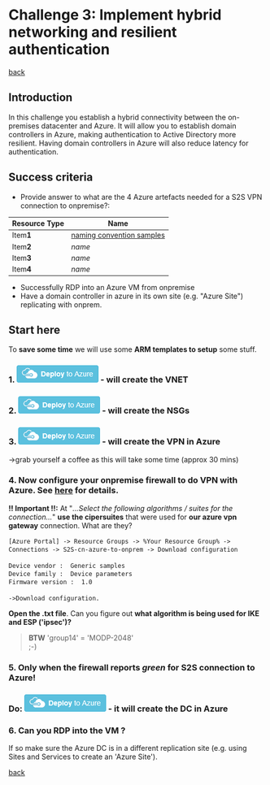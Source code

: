 # Challenge 3: Implement hybrid networking and resilient authentication

[back](../../README.md)

## Introduction ##
In this challenge you establish a hybrid connectivity between the on-premises datacenter and Azure. It will allow you to establish domain controllers in Azure, making authentication to Active Directory more resilient. Having domain controllers in Azure will also reduce latency for authentication.

## Success criteria ##
- Provide answer to what are the 4 Azure artefacts needed for a S2S VPN connection to onpremise?:  
  
| Resource Type |  Name |
|---|---|
| Item**1** | [naming convention samples](https://docs.microsoft.com/en-us/azure/cloud-adoption-framework/ready/azure-best-practices/naming-and-tagging) | 
| Item**2** | _name_ |
| Item**3** | _name_ |
| Item**4** | _name_ |

- Successfully RDP into an Azure VM from onpremise
- Have a domain controller in azure in its own site (e.g. "Azure Site") replicating with onprem.
  
## Start here ##
To **save some time** we will use some **ARM templates to setup** some stuff. 
### 1. <a href="https://portal.azure.com/#create/Microsoft.Template/uri/https%3A%2F%2Fraw.githubusercontent.com%2FbfrankMS%2FAzureMigrate%2Fmaster%2FArtefacts%2FVNET.json"><img src="deploytoazure.png"/></a> - will create the VNET
### 2. <a href="https://portal.azure.com/#create/Microsoft.Template/uri/https%3A%2F%2Fraw.githubusercontent.com%2FbfrankMS%2FAzureMigrate%2Fmaster%2FArtefacts%2FNSGs.json"><img src="deploytoazure.png"/></a> - will create the NSGs
### 3. <a href="https://portal.azure.com/#create/Microsoft.Template/uri/https%3A%2F%2Fraw.githubusercontent.com%2FbfrankMS%2FAzureMigrate%2Fmaster%2FArtefacts%2FVPN.json"><img src="deploytoazure.png"/></a> - will create the VPN in Azure  
->grab yourself a coffee as this will take some time (approx 30 mins)
### 4. Now configure your onpremise firewall to do VPN with Azure. See [here](https://github.com/CSA-OCP-GER/azure-developer-college/blob/master/day1/challenges/Challenge%208/challenge-8.md#onpremise-configure-your-onpremise-vpn-counterpart-eg-ipfire) for details.  

**!! Important !!:** At "_...Select the following algorithms / suites for the connection..._" **use the cipersuites** that were used for **our azure vpn gateway** connection. What are they?  
```
[Azure Portal] -> Resource Groups -> %Your Resource Group% -> Connections -> S2S-cn-azure-to-onprem -> Download configuration

Device vendor :  Generic samples
Device family :  Device parameters
Firmware version :  1.0  
  
->Download configuration. 
```  
**Open the .txt file**. Can you figure out **what algorithm is being used for IKE and ESP ('ipsec')?**  
>**BTW** 'group14' = 'MODP-2048'  
> ;-)

### 5. Only when the firewall reports _green_ for S2S connection to Azure!  
### Do: <a href="https://portal.azure.com/#create/Microsoft.Template/uri/https%3A%2F%2Fraw.githubusercontent.com%2FbfrankMS%2FAzureMigrate%2Fmaster%2FArtefacts%2FAD.json"><img src="deploytoazure.png"/></a> - it will create the DC in Azure  
  
  
### 6. Can you RDP into the VM ?  
If so make sure the Azure DC is in a different replication site (e.g. using Sites and Services to create an 'Azure Site').  
  

[back](../../README.md)  
